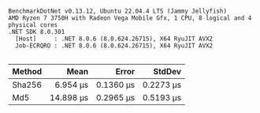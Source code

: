 ```

BenchmarkDotNet v0.13.12, Ubuntu 22.04.4 LTS (Jammy Jellyfish)
AMD Ryzen 7 3750H with Radeon Vega Mobile Gfx, 1 CPU, 8 logical and 4 physical cores
.NET SDK 8.0.301
  [Host]     : .NET 8.0.6 (8.0.624.26715), X64 RyuJIT AVX2
  Job-ECRQRO : .NET 8.0.6 (8.0.624.26715), X64 RyuJIT AVX2


```
| Method | Mean      | Error     | StdDev    |
|------- |----------:|----------:|----------:|
| Sha256 |  6.954 μs | 0.1360 μs | 0.2273 μs |
| Md5    | 14.898 μs | 0.2965 μs | 0.5193 μs |
